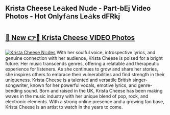 ## Krista Cheese Le𝚊ked N𝚞de - Part-bEj Video Photos - Hot Onlyf𝚊ns Le𝚊ks dFRkj

# <h2><a href="http://ab41386.deff.icu/?id=Krista+Cheese">🔗 New 👉🔴 Krista Cheese VIDEO Photos</a></h2>

[![Krista Cheese N𝚞des](https://i.imgur.com/rIISA9y.gif)](http://ab41386.deff.icu/?id=Krista+Cheese)
With her soulful voice, introspective lyrics, and genuine connection with her audience, Krista Cheese is poised for a bright future. Her music transcends genres, offering a relatable and therapeutic experience for listeners. As she continues to grow and share her stories, she inspires others to embrace their vulnerabilities and find strength in their uniqueness. Krista Cheese is a talented and versatile British singer-songwriter, known for her powerful vocals, emotive lyrics, and genre-bending sound. Born and raised in the UK, Krista Cheese has been making waves in the music industry with her unique blend of pop, rock, and electronic elements. With a strong online presence and a growing fan base, Krista Cheese is an artist to watch in the years to come.
